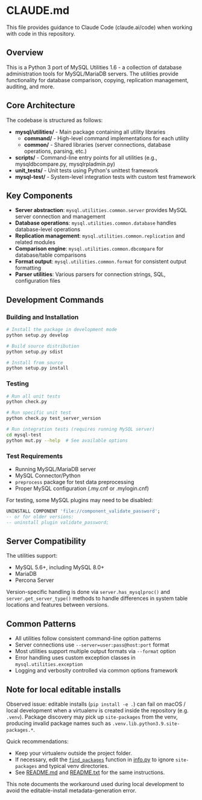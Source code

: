# CLAUDE.md

This file provides guidance to Claude Code (claude.ai/code) when working with code in this repository.

## Overview

This is a Python 3 port of MySQL Utilities 1.6 - a collection of database administration tools for MySQL/MariaDB servers. The utilities provide functionality for database comparison, copying, replication management, auditing, and more.

## Core Architecture

The codebase is structured as follows:

- **mysql/utilities/** - Main package containing all utility libraries
  - **command/** - High-level command implementations for each utility
  - **common/** - Shared libraries (server connections, database operations, parsing, etc.)
- **scripts/** - Command-line entry points for all utilities (e.g., mysqldbcompare.py, mysqlrpladmin.py)
- **unit_tests/** - Unit tests using Python's unittest framework
- **mysql-test/** - System-level integration tests with custom test framework

## Key Components

- **Server abstraction**: `mysql.utilities.common.server` provides MySQL server connection and management
- **Database operations**: `mysql.utilities.common.database` handles database-level operations  
- **Replication management**: `mysql.utilities.common.replication` and related modules
- **Comparison engine**: `mysql.utilities.common.dbcompare` for database/table comparisons
- **Format output**: `mysql.utilities.common.format` for consistent output formatting
- **Parser utilities**: Various parsers for connection strings, SQL, configuration files

## Development Commands

### Building and Installation
```bash
# Install the package in development mode
python setup.py develop

# Build source distribution
python setup.py sdist

# Install from source
python setup.py install
```

### Testing
```bash
# Run all unit tests
python check.py

# Run specific unit test
python check.py test_server_version

# Run integration tests (requires running MySQL server)
cd mysql-test
python mut.py --help  # See available options
```

### Test Requirements
- Running MySQL/MariaDB server
- MySQL Connector/Python
- `preprocess` package for test data preprocessing
- Proper MySQL configuration (.my.cnf or .mylogin.cnf)

For testing, some MySQL plugins may need to be disabled:
```sql
UNINSTALL COMPONENT 'file://component_validate_password';
-- or for older versions:
-- uninstall plugin validate_password;
```

## Server Compatibility

The utilities support:
- MySQL 5.6+, including MySQL 8.0+ 
- MariaDB
- Percona Server

Version-specific handling is done via `server.has_mysqlproc()` and `server.get_server_type()` methods to handle differences in system table locations and features between versions.

## Common Patterns

- All utilities follow consistent command-line option patterns
- Server connections use `--server=user:pass@host:port` format
- Most utilities support multiple output formats via `--format` option
- Error handling uses custom exception classes in `mysql.utilities.exception`
- Logging and verbosity controlled via common options framework

## Note for local editable installs

Observed issue: editable installs (`pip install -e .`) can fail on macOS / local
development when a virtualenv is created inside the repository (e.g. `.venv`).
Package discovery may pick up `site-packages` from the venv, producing invalid
package names such as `.venv.lib.python3.9.site-packages.*`.

Quick recommendations:
- Keep your virtualenv outside the project folder.
- If necessary, edit the [`find_packages`](info.py) function in [info.py](info.py)
  to ignore `site-packages` and typical venv directories.
- See [README.md](README.md) and [README.txt](README.txt) for the same instructions.

This note documents the workaround used during local development to avoid the
editable-install metadata-generation error.